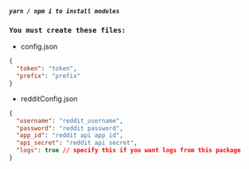 ##### `yarn / npm i to install modules`

### `You must create these files:`

- config.json

```json
{
  "token": "token",
  "prefix": "prefix"
}
```

- redditConfig.json

```json
{
  "username": "reddit_username",
  "password": "reddit password",
  "app_id": "reddit api app id",
  "api_secret": "reddit api secret",
  "logs": true // specify this if you want logs from this package
}
```
